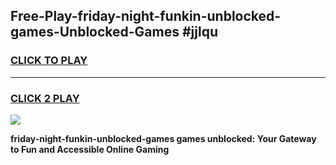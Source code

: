 
## Free-Play-friday-night-funkin-unblocked-games-Unblocked-Games #jjlqu
<h3>
<a href="https://news.freeplayer.one?title=friday-night-funkin-unblocked-games&ref=8M">CLICK TO PLAY</a></h3>
<hr>

<h3>
<a href="https://news.freeplayer.one?title=friday-night-funkin-unblocked-games&ref=8M">CLICK 2 PLAY</a>
  
</h3>

<a href="https://news.freeplayer.one?title=friday-night-funkin-unblocked-games&ref=8M"><img src="https://clearcache.store/games.png"></a>


**friday-night-funkin-unblocked-games games unblocked: Your Gateway to Fun and Accessible Online Gaming**
